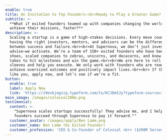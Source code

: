 ```yaml
---
enable: true
title: An Invitation to Top Founders—<br>Ready to Play a Greater Game?
subtitle: >-
  **What if exited founders teamed up with companies changing the world to
  achieve their missions, faster?**
description: >-
  Scaling a startup is a game of high-stakes decisions. Every move counts — and
  having the right investors, mentors, and advisors can be the difference
  between success and failure.<br><br>At Supernova, we don’t just invest or
  advise—we activate. We’re a team of 150+ exited founders who have been in your
  shoes, scaled companies to zebras, unicorns, and decacorns, and know what it
  takes to hit milestones and win the game.<br><br>We are here to roll up our
  sleeves and help you execute. We only work with founders who are ready to
  achieve oversized outcomes and positively impact lives.<br><br> If that sounds
  like you, apply now, and let’s see if we’re a fit. 
button:
  enable: true
  label: Apply Now
  link: 'https://i9evkjegsiq.typeform.com/to/KCJDm5Jy?typeform-source=1supernova.com'
main_image: /images/colossal200m.png
testimonial:
  content: >-
    "Supernova scales startups successfully! They advise me, and I help other
    founders succeed through Supernova to pay it forward.""
  customer_avatar: /images/apply/Ben Lamm.png
  customer_name: Ben Lamm (6x Exited Founder)
  customer_profession: 'CEO & Co-founder of Colossal <br> ($200M Series C: $10B Valuation) '
---
```


